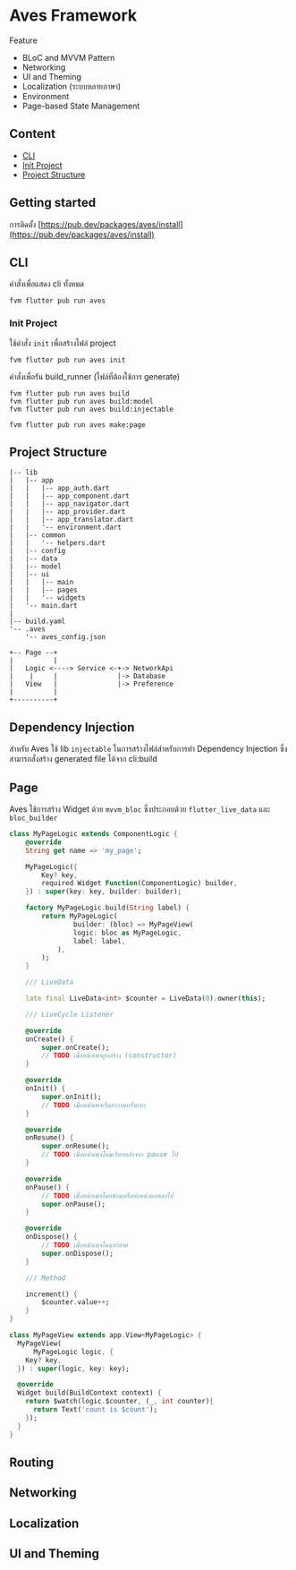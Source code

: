 # Aves Framework

Feature
- BLoC and MVVM Pattern
- Networking
- UI and Theming
- Localization (ระบบหลายภาษา)
- Environment
- Page-based State Management

## Content

- [CLI](#cli)
- [Init Project](#init-project)
- [Project Structure](#project-structure)

## Getting started

การติดตั้ง [https://pub.dev/packages/aves/install](https://pub.dev/packages/aves/install)

## CLI

คำสั่งเพื่อแสดง cli ทั้งหมด
```
fvm flutter pub run aves
```

### Init Project

ใช้คำสั่ง `init` เพื่อสร้างไฟล์ project 
```
fvm flutter pub run aves init
```

คำสั่งเพื่อรัน build_runner (ไฟล์ที่ต้องใช้การ generate)
```
fvm flutter pub run aves build
fvm flutter pub run aves build:model
fvm flutter pub run aves build:injectable
```


```
fvm flutter pub run aves make:page
```

## Project Structure
```
|-- lib
|   |-- app
|   |   |-- app_auth.dart
|   |   |-- app_component.dart
|   |   |-- app_navigator.dart
|   |   |-- app_provider.dart
|   |   |-- app_translator.dart
|   |   '-- environment.dart
|   |-- common
|   |   '-- helpers.dart
|   |-- config
|   |-- data
|   |-- model
|   |-- ui
|   |   |-- main
|   |   |-- pages
|   |   '-- widgets
|   '-- main.dart
|
|-- build.yaml
'-- .aves
    '-- aves_config.json
```

```
+-- Page --+
|          |
|   Logic <----> Service <-+-> NetworkApi
|    |     |               |-> Database
|   View   |               |-> Preference
|          |
+----------+
```

## Dependency Injection

สำหรับ Aves ใช้ lib `injectable` ในการสร้างไฟล์สำหรับการทำ Dependency Injection ซึ่งสามารถสั่งสร้าง generated file ได้จาก cli:build

## Page

Aves ใช้การสร้าง Widget ด้วย `mvvm_bloc` ซึ่งประกอบด้วย `flutter_live_data` และ `bloc_builder`

```dart
class MyPageLogic extends ComponentLogic {
    @override
    String get name => 'my_page';

    MyPageLogic({
        Key? key,
        required Widget Function(ComponentLogic) builder,
    }) : super(key: key, builder: builder);

    factory MyPageLogic.build(String label) {
        return MyPageLogic(
                builder: (bloc) => MyPageView(
                logic: bloc as MyPageLogic,
                label: label,
            ),
        );
    }

    /// LiveData

    late final LiveData<int> $counter = LiveData(0).owner(this);

    /// LiveCycle Listener

    @override
    onCreate() {
        super.onCreate();
        // TODO เมื่อหน้าเพจถูกสร้าง (constructor)
    }

    @override
    onInit() {
        super.onInit();
        // TODO เมื่อหน้าเพจเริ่มทำงานครั้งแรก
    }

    @override
    onResume() {
        super.onResume();
        // TODO เมื่อหน้าเพจโดนเรียกหลังจาก pause ไป
    }

    @override
    onPause() {
        // TODO เมื่อหน้าเพจโดยซ่อนหรือย่อหน้าแอพลงไป
        super.onPause();
    }

    @override
    onDispose() {
        // TODO เมื่อหน้าเพจโดนทำลาย
        super.onDispose();
    }

    /// Method

    increment() {
        $counter.value++;
    }
}
```


```dart
class MyPageView extends app.View<MyPageLogic> {
  MyPageView(
      MyPageLogic logic, {
    Key? key,
  }) : super(logic, key: key);

  @override
  Widget build(BuildContext context) {
    return $watch(logic.$counter, (_, int counter){
      return Text('count is $count');
    });
  }
}

```

## Routing

## Networking

## Localization

## UI and Theming